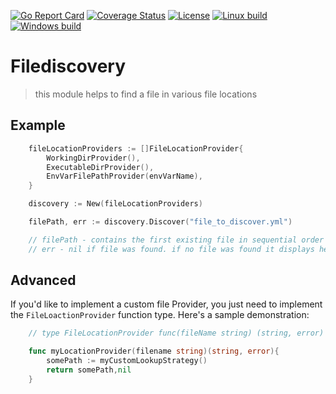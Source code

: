 [![Go Report Card](https://goreportcard.com/badge/github.com/Oppodelldog/filediscovery)](https://goreportcard.com/report/github.com/Oppodelldog/filediscovery)
[![Coverage Status](https://coveralls.io/repos/github/Oppodelldog/filediscovery/badge.svg)](https://coveralls.io/github/Oppodelldog/filediscovery)
[![License](https://img.shields.io/github/license/mashape/apistatus.svg)](https://raw.githubusercontent.com/Oppodelldog/filediscovery/master/LICENSE)
[![Linux build](http://nulldog.de:12080/api/badges/Oppodelldog/filediscovery/status.svg)](http://nulldog.de:12080/Oppodelldog/filediscovery)
[![Windows build](https://ci.appveyor.com/api/projects/status/qpe2889fbk1bw7lf/branch/master?svg=true)](https://ci.appveyor.com/project/Oppodelldog/filediscovery/branch/master)

# Filediscovery
> this module helps to find a file in various file locations

## Example
```go
	fileLocationProviders := []FileLocationProvider{
		WorkingDirProvider(),
		ExecutableDirProvider(),
		EnvVarFilePathProvider(envVarName),
	}

	discovery := New(fileLocationProviders)

	filePath, err := discovery.Discover("file_to_discover.yml")

	// filePath - contains the first existing file in sequential order of given file providers
	// err - nil if file was found. if no file was found it displays helpful error information
```

## Advanced
If you'd like to implement a custom file Provider, you just need to
implement the ```FileLoactionProvider``` function type.
Here's a sample demonstration:
```go
    // type FileLocationProvider func(fileName string) (string, error)

    func myLocationProvider(filename string)(string, error){
        somePath := myCustomLookupStrategy()
        return somePath,nil
    }

```